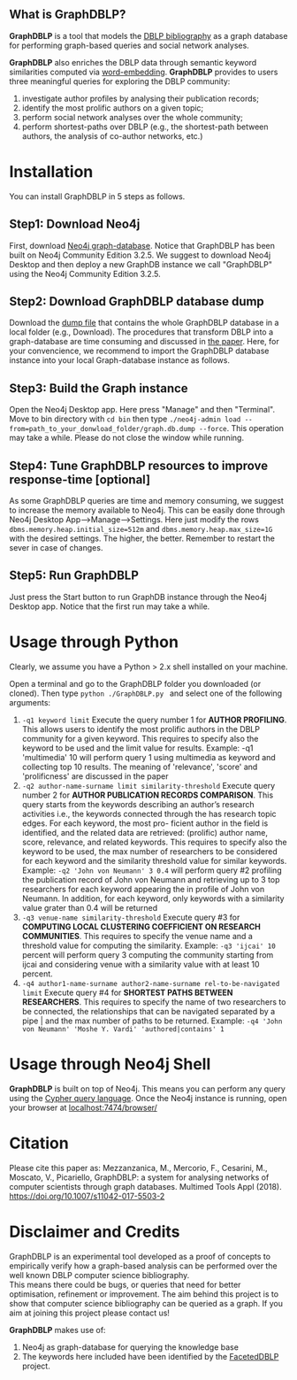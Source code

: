 ## What is GraphDBLP?

**GraphDBLP** is a tool that models the [DBLP bibliography](http://dblp.uni-trier.de/) as a graph database for performing graph-based queries and social network analyses.

**GraphDBLP** also enriches the DBLP data through semantic keyword similarities computed via [word-embedding](https://arxiv.org/pdf/1411.2738.pdf). **GraphDBLP** provides to users three meaningful queries for exploring the DBLP community:
1. investigate author profiles by analysing their publication records;
2. identify the most prolific authors on a given topic;
3. perform social network analyses over the whole community;
4. perform shortest-paths over DBLP (e.g., the shortest-path between authors, the analysis of co-author networks, etc.) 

# Installation
You can install GraphDBLP in 5 steps as follows.

## Step1: Download Neo4j
First, download [Neo4j graph-database](https://neo4j.com/download/). Notice that GraphDBLP has been built on Neo4j Community Edition 3.2.5. We suggest to download Neo4j Desktop and then deploy a new GraphDB instance we call "GraphDBLP" using the Neo4j Community Edition 3.2.5.
## Step2: Download GraphDBLP database dump 
Download the [dump file](https://goo.gl/Cy1AH1) that contains the whole GraphDBLP database in a local folder (e.g., Download). The procedures that transform DBLP into a graph-database are time consuming and discussed in [the paper](https://link.springer.com/article/10.1007/s11042-017-5503-2). Here, for your convencience, we recommend to import the GraphDBLP database instance into your local Graph-database instance as follows.
## Step3: Build the Graph instance
Open the Neo4j Desktop app. Here press "Manage" and then "Terminal". Move to bin directory with `cd bin` then type `./neo4j-admin load --from=path_to_your_donwload_folder/graph.db.dump --force`. This operation may take a while. Please do not close the window while running.
## Step4: Tune GraphDBLP resources to improve response-time [optional]
As some GraphDBLP queries are time and memory consuming, we suggest to increase the memory available to Neo4j. This can be easily done through Neo4j Desktop App-->Manage-->Settings. Here just modify the rows `dbms.memory.heap.initial_size=512m` and `dbms.memory.heap.max_size=1G` with the desired settings. The higher, the better. Remember to restart the sever in case of changes.
## Step5: Run GraphDBLP
Just press the Start button to run GraphDB instance through the Neo4j Desktop app. Notice that the first run may take a while.

# Usage through Python 
Clearly, we assume you have a Python > 2.x shell installed on your machine.

Open a terminal and go to the GraphDBLP folder you downloaded (or cloned). Then type `python ./GraphDBLP.py ` and select one of the following arguments:
1. `-q1 keyword limit` Execute the query number 1 for **AUTHOR PROFILING**. This allows users to identify the most prolific authors in the DBLP community for a given keyword. This requires to specify also the keyword to be used and the limit value for results. Example: -q1 'multimedia' 10 will perform query 1 using multimedia as keyword and collecting top 10 results. The meaning of 'relevance', 'score' and 'prolificness' are discussed in the paper
2. `-q2 author-name-surname limit similarity-threshold` Execute query number 2 for **AUTHOR PUBLICATION RECORDS COMPARISON**. This query starts from the keywords describing an author’s research activities i.e., the keywords connected through the has research topic edges. For each keyword, the most pro- ficient author in the field is identified, and the related data are retrieved: (prolific) author name, score, relevance, and related keywords. This requires to specify also the keyword to be used, the max number of researchers to be considered for each keyword and the similarity threshold value for similar keywords. Example: `-q2 'John von Neumann' 3 0.4` will perform query #2 profiling the publication record of John von Neumann and retrieving up to 3 top researchers for each keyword appearing the in profile of John von Neumann. In addition, for each keyword, only keywords with a similarity value grater than 0.4 will be returned
3. `-q3 venue-name similarity-threshold` Execute query #3 for **COMPUTING LOCAL CLUSTERING COEFFICIENT ON RESEARCH COMMUNITIES**. This requires to specify the venue name and a threshold value for computing the similarity. Example: `-q3 'ijcai' 10` percent will perform query 3 computing the community starting from ijcai and considering venue with a similarity value with at least 10 percent.
4. `-q4 author1-name-surname author2-name-surname rel-to-be-navigated limit` Execute query #4 for **SHORTEST PATHS BETWEEN RESEARCHERS**. This requires to specify the name of two researchers to be connected, the relationships that can be navigated separated by a pipe | and the max number of paths to be returned. Example: `-q4 'John von Neumann' 'Moshe Y. Vardi' 'authored|contains' 1`

# Usage through Neo4j Shell

**GraphDBLP** is built on top of Neo4j. This means you can perform any query using the [Cypher query language](https://neo4j.com/developer/cypher-query-language/). Once the Neo4j instance is running, open your browser at [localhost:7474/browser/](localhost:7474/browser/ ) 

# Citation

Please cite this paper as: Mezzanzanica, M., Mercorio, F., Cesarini, M., Moscato, V., Picariello, GraphDBLP: a system for analysing networks of computer scientists through graph databases. Multimed Tools Appl (2018). https://doi.org/10.1007/s11042-017-5503-2

# Disclaimer and Credits

GraphDBLP is an experimental tool developed as a proof of concepts to empirically verify how a graph-based analysis can be performed over the well known DBLP computer science bibliography.  
This means there could be bugs, or queries that need for better optimisation, refinement or improvement. The aim behind this project is to show that computer science bibliography can be queried as a graph. If you aim at joining this project please contact us!

**GraphDBLP** makes use of:
1. Neo4j as graph-database for querying the knowledge base
2. The keywords here included have been identified by the [FacetedDBLP](http://dblp.l3s.de/dblp++.php) project.
